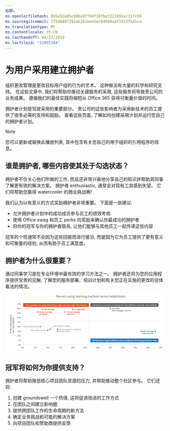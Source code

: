 ```yaml
---
标题: ''
ms.openlocfilehash: 0d5e92e85c686a97f0df10fbef222491ec317c60
ms.sourcegitcommit: 775d6807291ab263eea5ec649d9aaf1933fb41ca
ms.translationtype: MT
ms.contentlocale: zh-CN
ms.lasthandoff: 04/23/2019
ms.locfileid: "32055384"
---
```

# <a name="establish-champions-for-user-adoption"></a>为用户采用建立拥护者 

组织更改管理是更改目标用户组的行为的艺术。 这种做法有大量的科学和研究支持。 在这些文章中, 我们将帮助你推动关键服务的采用, 这些服务将导致贵公司的业务成果。  遵循我们的最佳实践将缩短从 Office 365 获得可衡量价值的时间。  

拥护者计划是驾驶采用的重要部分。 贵公司的这些影响者为采用新技术的员工提供了很多必需的支持和鼓励。 查看这些页面, 了解如何创建采用计划并运行您自己的拥护者计划。 

> [!NOTE]
> 您可以更新或替换此播放列表, 其中包含有关您自己的用于组织的引用程序的信息。

## <a name="who-are-champions-and-what-makes-them-tick"></a>谁是拥护者, 哪些内容使其处于勾选状态？

拥护者不仅关心他们所做的工作, 而且还非常兴奋地分享自己的知识并帮助其同事了解更有效的解决方案。 拥护者 enthusiastic, 通常会对现有工具感到失望。 它们将帮助您赢得 watercooler 的商业挑战赛!  

我们认为以有意义的方式奖励拥护者非常重要。 下面是一些建议:

- 允许拥护者计划中的成功成员参与员工的绩效考核
- 使用 Office swag 和员工 perks 的奖励来确认你最成功的拥护者  
- 将你的冠军与你的拥护者联系, 让他们能够与其他员工一起传递这些内容 

冠军的个性通常不会因为这些回报而进行接洽, 而是因为它为员工提供了更有意义和可衡量的经验, 从而有助于员工满意度。 

## <a name="why-are-champions-important"></a>拥护者为什么很重要？ 

通过同事学习是在专业环境中最有效的学习方法之一。 拥护者还将为您的应用程序提供宝贵的见解, 了解您的服务部署、培训计划和有关您正在实施的更改的总体看法的情况。  

![使用学习方法 vs helpfulness 的百分比](media/champstats.png)

## <a name="how-will-champions-support-you"></a>冠军将如何为你提供支持？

拥护者将帮助降低核心项目团队资源的压力, 并帮助推动整个社区参与。 它们还将:

1. 创建 groundswell 一个热情, 这将促进改进的工作方式
1. 在团队之间建立影响圈
1. 提供跨团队工作的生命周期的新方法
1. 确定业务挑战和可能的解决方案
1. 向项目团队和赞助商提供反馈
